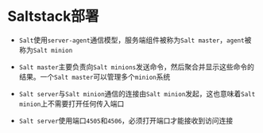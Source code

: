 # Saltstack部署

+ `Salt`使用`server-agent`通信模型，服务端组件被称为`Salt master`，`agent`被称为`Salt minion`

+ `Salt master`主要负责向`Salt minions`发送命令，然后聚合并显示这些命令的结果。一个`Salt master`可以管理多个`minion`系统

+ `Salt server`与`Salt minion`通信的连接由`Salt minion`发起，这也意味着`Salt minion`上不需要打开任何传入端口

+ `Salt server`使用端口`4505`和`4506`，必须打开端口才能接收到访问连接

  